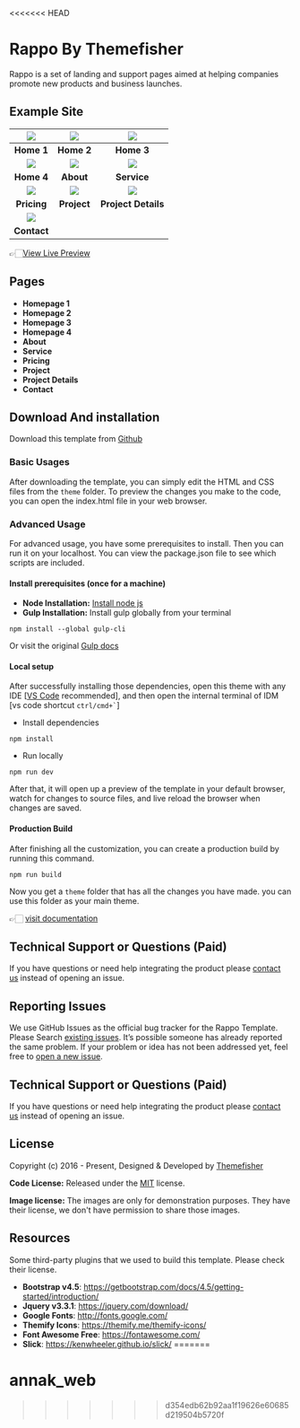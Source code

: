 <<<<<<< HEAD
# Rappo By Themefisher

Rappo is a set of landing and support pages aimed at helping companies promote new products and business launches.

<!-- demo -->
## Example Site

| [![](screenshots/index1.png)](https://demo.themefisher.com/rappo/) | [![](screenshots/index2.png)](https://demo.themefisher.com/rappo/index-2.html) | [![](screenshots/index3.png)](https://demo.themefisher.com/rappo/index-3.html) |
|:---:|:---:|:---:|
| **Home 1**  | **Home 2**  | **Home 3** |
| [![](screenshots/index4.png)](https://demo.themefisher.com/rappo/index-4.html) | [![](screenshots/about.png)](https://demo.themefisher.com/rappo/about.html) | [![](screenshots/service.png)](https://demo.themefisher.com/rappo/service.html) |
| **Home 4** | **About** | **Service** |
| [![](screenshots/pricing.png)](https://demo.themefisher.com/rappo/pricing.html) | [![](screenshots/projects.png)](https://demo.themefisher.com/rappo/project.html) | [![](screenshots/project-details.png)](https://demo.themefisher.com/rappo/project-details.html) |
| **Pricing** | **Project** | **Project Details** |
| [![](screenshots/contact.png)](https://demo.themefisher.com/rappo/contact.html) |
| **Contact** |

👉🏻[View Live Preview](https://demo.themefisher.com/rappo/)

<!-- pages -->
## Pages

* **Homepage 1**
* **Homepage 2**
* **Homepage 3**
* **Homepage 4**
* **About**
* **Service**
* **Pricing**
* **Project**
* **Project Details**
* **Contact**

<!-- download -->
## Download And installation

Download this template from [Github](https://github.com/themefisher/rappo/archive/main.zip)

<!-- installation -->
### Basic Usages

After downloading the template, you can simply edit the HTML and CSS files from the `theme` folder. To preview the changes you make to the code, you can open the index.html file in your web browser.

### Advanced Usage

For advanced usage, you have some prerequisites to install. Then you can run it on your localhost. You can view the package.json file to see which scripts are included.

#### Install prerequisites (once for a machine)

* **Node Installation:** [Install node js](https://nodejs.org/en/download/)
* **Gulp Installation:** Install gulp globally from your terminal

```
npm install --global gulp-cli
```

Or visit the original [Gulp docs](https://gulpjs.com/docs/en/getting-started/quick-start)

#### Local setup

After successfully installing those dependencies, open this theme with any IDE [[VS Code](https://code.visualstudio.com/) recommended], and then open the internal terminal of IDM [vs code shortcut <code>ctrl/cmd+\`</code>]

* Install dependencies

```
npm install
```

* Run locally

```
npm run dev
```

After that, it will open up a preview of the template in your default browser, watch for changes to source files, and live reload the browser when changes are saved.

#### Production Build

After finishing all the customization, you can create a production build by running this command.

```
npm run build
```

Now you get a `theme` folder that has all the changes you have made. you can use this folder as your main theme.

👉🏻 [visit documentation](https://docs.themefisher.com/rappo/)

<!-- support -->
## Technical Support or Questions (Paid)

If you have questions or need help integrating the product please [contact us](mailto:mehedi@themefisher.com) instead of opening an issue.

<!-- reporting issue -->
## Reporting Issues

We use GitHub Issues as the official bug tracker for the Rappo Template. Please Search [existing issues](https://github.com/themefisher/Rappo-It-Solutions-Corporate-Template/issues). It’s possible someone has already reported the same problem.
If your problem or idea has not been addressed yet, feel free to [open a new issue](https://github.com/themefisher/Rappo-It-Solutions-Corporate-Template/issues).

<!-- support -->
## Technical Support or Questions (Paid)

If you have questions or need help integrating the product please [contact us](mailto:mehedi@themefisher.com) instead of opening an issue.

<!-- license -->
## License

Copyright (c) 2016 - Present, Designed & Developed by [Themefisher](https://themefisher.com)

**Code License:** Released under the [MIT](https://github.com/themefisher/rappo/blob/main/LICENSE) license.

**Image license:** The images are only for demonstration purposes. They have their license, we don't have permission to share those images.

<!-- resources -->
## Resources

Some third-party plugins that we used to build this template. Please check their license.

* **Bootstrap v4.5**: <https://getbootstrap.com/docs/4.5/getting-started/introduction/>
* **Jquery v3.3.1**: <https://jquery.com/download/>
* **Google Fonts**: <http://fonts.google.com/>
* **Themify Icons**: <https://themify.me/themify-icons/>
* **Font Awesome Free**: <https://fontawesome.com/>
* **Slick**: <https://kenwheeler.github.io/slick/>
=======
# annak_web
>>>>>>> d354edb62b92aa1f19626e60685d219504b5720f
